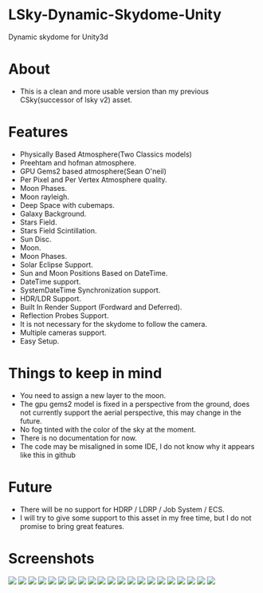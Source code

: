 # LSky-Dynamic-Skydome-Unity
Dynamic skydome for Unity3d


# About

- This is a clean and more usable version than my previous CSky(successor of lsky v2) asset.


# Features

- Physically Based Atmosphere(Two Classics models)
- Preehtam and hofman atmosphere.
- GPU Gems2 based atmosphere(Sean O'neil)
- Per Pixel and Per Vertex Atmosphere quality.
- Moon Phases.
- Moon rayleigh.
- Deep Space with cubemaps.
- Galaxy Background.
- Stars Field.
- Stars Field Scintillation.
- Sun Disc.
- Moon.
- Moon Phases.
- Solar Eclipse Support.
- Sun and Moon Positions Based on DateTime.
- DateTime support.
- SystemDateTime Synchronization support.
- HDR/LDR Support.
- Built In Render Support (Fordward and Deferred).
- Reflection Probes Support.
- It is not necessary for the skydome to follow the camera.
- Multiple cameras support.
- Easy Setup.

# Things to keep in mind

- You need to assign a new layer to the moon.
- The gpu gems2 model is fixed in a perspective from the ground, does not currently support the aerial perspective, this may change in the future.
- No fog tinted with the color of the sky at the moment.
- There is no documentation for now.
- The code may be misaligned in some IDE, I do not know why it appears like this in github

# Future

- There will be no support for HDRP / LDRP / Job System / ECS.
- I will try to give some support to this asset in my free time, but I do not promise to bring great features.

# Screenshots

<img src="LSky Images/LSky_Image_20.png">
<img src="LSky Images/LSky_Image_24.png">
<img src="LSky Images/LSky_Image_21.png">
<img src="LSky Images/LSky_Image_22.png">
<img src="LSky Images/LSky_Image_23.png">
<img src="LSky Images/LSky_Image_3.jpg">
<img src="LSky Images/LSky_Image_4.jpg">
<img src="LSky Images/LSky_Image_5.jpg">
<img src="LSky Images/LSky_Image_6.jpg">
<img src="LSky Images/LSky_Image_7.jpg">
<img src="LSky Images/LSky_Image_8.jpg">
<img src="LSky Images/LSky_Image_9.jpg">
<img src="LSky Images/LSky_Image_10.jpg">
<img src="LSky Images/LSky_Image_11.jpg">
<img src="LSky Images/LSky_Image_12.jpg">
<img src="LSky Images/LSky_Image_13.jpg">
<img src="LSky Images/LSky_Image_14.jpg">
<img src="LSky Images/LSky_Image_15.jpg">
<img src="LSky Images/LSky_Image_16.jpg">
<img src="LSky Images/LSky_Image_17.jpg">
<img src="LSky Images/LSky_Image.jpg">





